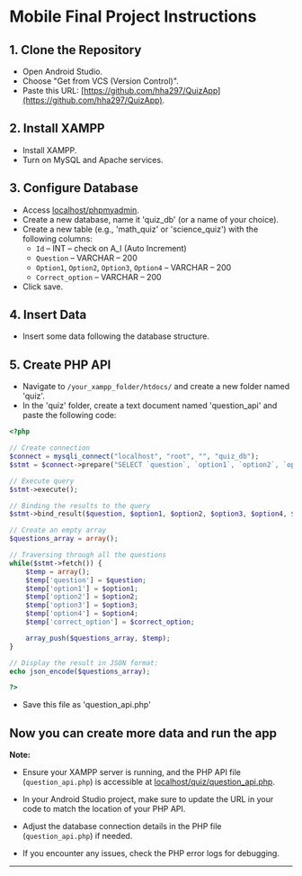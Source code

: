 # Mobile Final Project Instructions

## 1. Clone the Repository

- Open Android Studio.
- Choose "Get from VCS (Version Control)".
- Paste this URL: [https://github.com/hha297/QuizApp](https://github.com/hha297/QuizApp).

## 2. Install XAMPP

- Install XAMPP.
- Turn on MySQL and Apache services.

## 3. Configure Database

- Access [localhost/phpmyadmin](http://localhost/phpmyadmin).
- Create a new database, name it 'quiz_db' (or a name of your choice).
- Create a new table (e.g., 'math_quiz' or 'science_quiz') with the following columns:
  - `Id` – INT – check on A_I (Auto Increment)
  - `Question` – VARCHAR – 200
  - `Option1`, `Option2`, `Option3`, `Option4` – VARCHAR – 200
  - `Correct_option` – VARCHAR – 200
- Click save.

## 4. Insert Data

- Insert some data following the database structure.

## 5. Create PHP API

- Navigate to `/your_xampp_folder/htdocs/` and create a new folder named 'quiz'.
- In the 'quiz' folder, create a text document named 'question_api' and paste the following code:

```php
<?php

// Create connection
$connect = mysqli_connect("localhost", "root", "", "quiz_db");
$stmt = $connect->prepare("SELECT `question`, `option1`, `option2`, `option3`, `option4`, `correct_option` FROM `math_quiz`");

// Execute query
$stmt->execute();

// Binding the results to the query
$stmt->bind_result($question, $option1, $option2, $option3, $option4, $correct_option);

// Create an empty array 
$questions_array = array();

// Traversing through all the questions
while($stmt->fetch()) {
    $temp = array();
    $temp['question'] = $question;
    $temp['option1'] = $option1;
    $temp['option2'] = $option2;
    $temp['option3'] = $option3;   
    $temp['option4'] = $option4;   
    $temp['correct_option'] = $correct_option;

    array_push($questions_array, $temp);
}

// Display the result in JSON format:
echo json_encode($questions_array);

?>
```

- Save this file as 'question_api.php'



## Now you can create more data and run the app


**Note:**

- Ensure your XAMPP server is running, and the PHP API file (`question_api.php`) is accessible at [localhost/quiz/question_api.php](http://localhost/quiz/question_api.php).

- In your Android Studio project, make sure to update the URL in your code to match the location of your PHP API.

- Adjust the database connection details in the PHP file (`question_api.php`) if needed.

- If you encounter any issues, check the PHP error logs for debugging.

---


